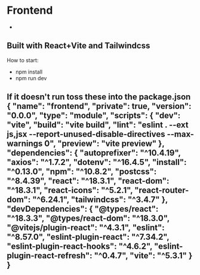 # Frontend
-
Built with React+Vite and Tailwindcss
-
How to start:
- npm install
- npm run dev

If it doesn't run
toss these into the package.json
{
  "name": "frontend",
  "private": true,
  "version": "0.0.0",
  "type": "module",
  "scripts": {
    "dev": "vite",
    "build": "vite build",
    "lint": "eslint . --ext js,jsx --report-unused-disable-directives --max-warnings 0",
    "preview": "vite preview"
  },
  "dependencies": {
    "autoprefixer": "^10.4.19",
    "axios": "^1.7.2",
    "dotenv": "^16.4.5",
    "install": "^0.13.0",
    "npm": "^10.8.2",
    "postcss": "^8.4.39",
    "react": "^18.3.1",
    "react-dom": "^18.3.1",
    "react-icons": "^5.2.1",
    "react-router-dom": "^6.24.1",
    "tailwindcss": "^3.4.7"
  },
  "devDependencies": {
    "@types/react": "^18.3.3",
    "@types/react-dom": "^18.3.0",
    "@vitejs/plugin-react": "^4.3.1",
    "eslint": "^8.57.0",
    "eslint-plugin-react": "^7.34.2",
    "eslint-plugin-react-hooks": "^4.6.2",
    "eslint-plugin-react-refresh": "^0.4.7",
    "vite": "^5.3.1"
  }
}
-
